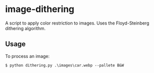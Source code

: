 # image-dithering
 
A script to apply color restriction to images. Uses the Floyd-Steinberg dithering algorithm.

## Usage

To process an image:

```
$ python dithering.py .\images\car.webp --pallete B&W
```

